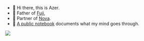 

- 👋 Hi there, this is Azer. 
- 👶 Father of [Fuji](https://kodfabrik.com/photo/50260394251),
- 👫 Partner of [Nova](https://novatogatorop.com/).
- 🦉 [A public notebook](https://github.com/azer/notebook) documents what my mind goes through.



[![](https://live.staticflickr.com/3927/32594055403_722be0e5e1_h.jpg)](https://kodfabrik.com/photography)



<!--
**azer/azer** is a ✨ _special_ ✨ repository because its `README.md` (this file) appears on your GitHub profile.

Here are some ideas to get you started:

- 🔭 I’m currently working on ...
- 🌱 I’m currently learning ...
- 👯 I’m looking to collaborate on ...
- 🤔 I’m looking for help with ...
- 💬 Ask me about ...
- 📫 How to reach me: ...
- 😄 Pronouns: ...
- ⚡ Fun fact: ...
-->

